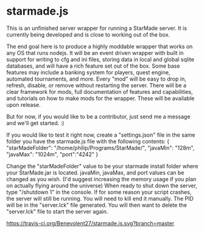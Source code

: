# starmade.js
This is an unfinished server wrapper for running a StarMade server.  It is currently being developed and is close to working out of the box.

The end goal here is to produce a highly moddable wrapper that works on any OS that runs nodejs.  It will be an event driven wrapper with built in support for writing to cfg and ini files, storing data in local and global sqlite databases, and will have a rich feature set out of the box.  Some base features may include a banking system for players, quest engine, automated tournaments, and more.  Every "mod" will be easy to drop in, refresh, disable, or remove without restarting the server.  There will be a clear framework for mods, full documentation of features and capabilities, and tutorials on how to make mods for the wrapper.  These will be available upon release.

But for now, if you would like to be a contributor, just send me a message and we'll get started. :)

If you would like to test it right now, create a "settings.json" file in the same folder you have the starmade.js file with the following contents:
{
    "starMadeFolder": "/home/philip/Programs/StarMade/",
    "javaMin": "128m",
    "javaMax": "1024m",
    "port":"4242"
}

Change the "starMadeFolder" value to be your starmade install folder where your StarMade.jar is located.  javaMin, javaMax, and port values can be changed as you wish.  (I'd suggest increasing the memory usage if you plan on actually flying around the universe)  When ready to shut down the server, type "/shutdown 1" in the console.  If for some reason your script crashes, the server will still be running.  You will need to kill end it manually.  The PID will be in the "server.lck" file generated.  You will then want to delete the "server.lck" file to start the server again.

https://travis-ci.org/Benevolent27/starmade.js.svg?branch=master
